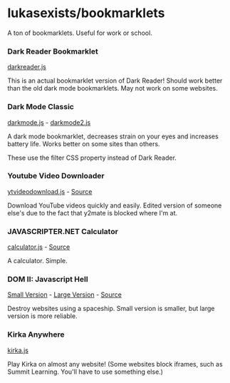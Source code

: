 # lukasexists/bookmarklets
A ton of bookmarklets. Useful for work or school.

### Dark Reader Bookmarklet
[darkreader.js](https://github.com/lukasexists/bookmarklets/blob/main/darkreader.js)

This is an actual bookmarklet version of Dark Reader! Should work better than the old dark mode bookmarklets. May not work on some websites.

### Dark Mode Classic
[darkmode.js](https://github.com/lukasexists/bookmarklets/blob/main/darkmode.js) - [darkmode2.js](https://github.com/lukasexists/bookmarklets/blob/main/darkmode2.js)

A dark mode bookmarklet, decreases strain on your eyes and increases battery life. Works better on some sites than others.

These use the filter CSS property instead of Dark Reader.

### Youtube Video Downloader
[ytvideodownload.js](https://github.com/lukasexists/bookmarklets/blob/main/ytvideodownload.js) - [Source](https://bookmarklet.vercel.app/#:~:text=Download%20YouTube%20Video)

Download YouTube videos quickly and easily. Edited version of someone else's due to the fact that y2mate is blocked where I'm at.

### JAVASCRIPTER.NET Calculator
[calculator.js](https://github.com/lukasexists/bookmarklets/blob/main/calculator.js) - [Source](http://www.javascripter.net/faq/calculat.htm)

A calculator. Simple.

### DOM II: Javascript Hell
[Small Version](https://github.com/lukasexists/bookmarklets/blob/main/domiis.js) - [Large Version](https://github.com/lukasexists/bookmarklets/blob/main/domiil.js) - [Source](https://blog.roysolberg.com/2017/10/dom2-bookmarklet)

Destroy websites using a spaceship. Small version is smaller, but large version is more reliable.

### Kirka Anywhere
[kirka.js](https://github.com/lukasexists/bookmarklets/blob/main/kirka.js)

Play Kirka on almost any website! (Some websites block iframes, such as Summit Learning. You'll have to use something else.)
